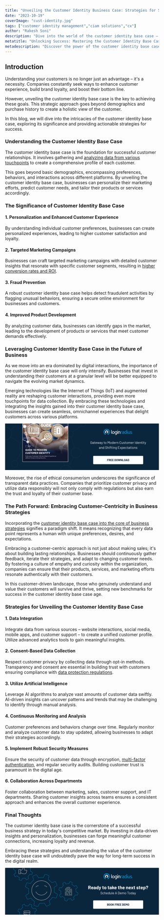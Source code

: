 ```yaml
---
title: "Unveiling the Customer Identity Business Case: Strategies for Success"
date: "2023-10-19"
coverImage: "cust-identity.jpg"
tags: ["customer identity management","ciam solutions","cx"]
author: "Rakesh Soni"
description: "Dive into the world of the customer identity base case – your key to personalized success. Explore strategies for tailored experiences, fraud prevention, and ethical data practices. Stay ahead in the digital era with our expert insights."
metatitle: "Unlocking Success: Mastering the Customer Identity Base Case"
metadescription: "Discover the power of the customer identity base case in modern business. Learn actionable strategies for personalized experiences, targeted marketing, and fraud prevention. Embrace the future of customer-centricity with expert insights."
---
```

## Introduction

Understanding your customers is no longer just an advantage – it's a necessity. Companies constantly seek ways to enhance customer experience, build brand loyalty, and boost their bottom line. 

However, unveiling the customer identity base case is the key to achieving these goals. This strategic approach goes beyond demographics and purchase history to create a holistic view of the customer.

In this blog, we will dive into the intricacies of the customer identity base case, exploring its significance and providing actionable strategies for success.

### Understanding the Customer Identity Base Case

The customer identity base case is the foundation for successful customer relationships. It involves gathering and [analyzing data from various touchpoints](https://www.loginradius.com/blog/growth/omnichannel-customer-experience/) to create a comprehensive profile of each customer.

This goes beyond basic demographics, encompassing preferences, behaviors, and interactions across different platforms. By unveiling the customer identity base case, businesses can personalize their marketing efforts, predict customer needs, and tailor their products or services accordingly.

### The Significance of Customer Identity Base Case

#### 1. Personalization and Enhanced Customer Experience

By understanding individual customer preferences, businesses can create personalized experiences, leading to higher customer satisfaction and loyalty.

#### 2. Targeted Marketing Campaigns

Businesses can craft targeted marketing campaigns with detailed customer insights that resonate with specific customer segments, resulting in [higher conversion rates and ROI](https://www.loginradius.com/resource/how-ciam-increases-roi-for-your-enterprise/).

#### 3. Fraud Prevention

A robust customer identity base case helps detect fraudulent activities by flagging unusual behaviors, ensuring a secure online environment for businesses and customers.

#### 4. Improved Product Development

By analyzing customer data, businesses can identify gaps in the market, leading to the development of products or services that meet customer demands effectively.

### Leveraging Customer Identity Base Case in the Future of Business

As we move into an era dominated by digital interactions, the importance of the customer identity base case will only intensify. Businesses that invest in understanding their customers at a granular level will be better equipped to navigate the evolving market dynamics. 

Emerging technologies like the Internet of Things (IoT) and augmented reality are reshaping customer interactions, providing even more touchpoints for data collection. By embracing these technologies and integrating the insights gained into their customer identity base case, businesses can create seamless, omnichannel experiences that delight customers across various platforms.

[![EB-GD-to-Mod-Cust-ID](EB-gd-mci.png)](https://www.loginradius.com/resource/guide-to-modern-customer-identity/)

Moreover, the rise of ethical consumerism underscores the significance of transparent data practices. Companies that prioritize customer privacy and utilize data responsibly will not only comply with regulations but also earn the trust and loyalty of their customer base.

### The Path Forward: Embracing Customer-Centricity in Business Strategies

Incorporating the [customer identity base case into the core of business strategies](https://www.loginradius.com/blog/growth/identity-at-centre-of-your-customer-strategy/) signifies a paradigm shift. It means recognizing that every data point represents a human with unique preferences, desires, and expectations. 

Embracing a customer-centric approach is not just about making sales; it's about building lasting relationships. Businesses should continuously gather feedback, iterate their strategies, and adapt to changing customer needs. By fostering a culture of empathy and curiosity within the organization, companies can ensure that their products, services, and marketing efforts resonate authentically with their customers. 

In this customer-driven landscape, those who genuinely understand and value their customers will survive and thrive, setting new benchmarks for success in the customer identity base case age.

### Strategies for Unveiling the Customer Identity Base Case

#### 1. Data Integration

Integrate data from various sources – website interactions, social media, mobile apps, and customer support – to create a unified customer profile. Utilize advanced analytics tools to gain meaningful insights.

#### 2. Consent-Based Data Collection

Respect customer privacy by collecting data through opt-in methods. Transparency and consent are essential in building trust with customers ensuring compliance with [data protection regulations](https://www.loginradius.com/blog/identity/consumer-data-privacy-security/).

#### 3. Utilize Artificial Intelligence

Leverage AI algorithms to analyze vast amounts of customer data swiftly. AI-driven insights can uncover patterns and trends that may be challenging to identify through manual analysis.

#### 4. Continuous Monitoring and Analysis

Customer preferences and behaviors change over time. Regularly monitor and analyze customer data to stay updated, allowing businesses to adapt their strategies accordingly.

#### 5. Implement Robust Security Measures

Ensure the security of customer data through encryption, [multi-factor authentication](https://www.loginradius.com/multi-factor-authentication/), and regular security audits. Building customer trust is paramount in the digital age.

#### 6. Collaboration Across Departments

Foster collaboration between marketing, sales, customer support, and IT departments. Sharing customer insights across teams ensures a consistent approach and enhances the overall customer experience.

### Final Thoughts 

The customer identity base case is the cornerstone of a successful business strategy in today's competitive market. By investing in data-driven insights and personalization, businesses can forge meaningful customer connections, increasing loyalty and revenue. 

Embracing these strategies and understanding the value of the customer identity base case will undoubtedly pave the way for long-term success in the digital realm.

[![book-a-demo-loginradius](../../assets/book-a-demo-loginradius.png)](https://www.loginradius.com/book-a-demo/)